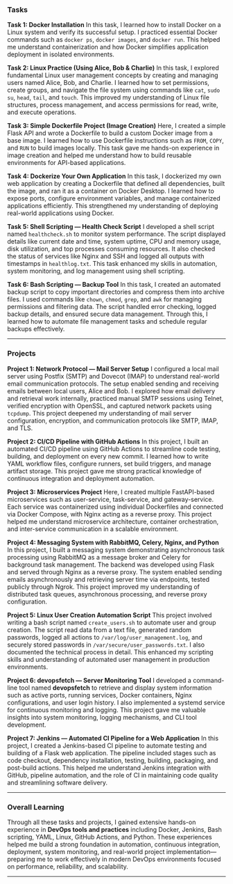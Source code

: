 

### **Tasks**

**Task 1: Docker Installation**
In this task, I learned how to install Docker on a Linux system and verify its successful setup. I practiced essential Docker commands such as `docker ps`, `docker images`, and `docker run`. This helped me understand containerization and how Docker simplifies application deployment in isolated environments.

**Task 2: Linux Practice (Using Alice, Bob & Charlie)**
In this task, I explored fundamental Linux user management concepts by creating and managing users named Alice, Bob, and Charlie. I learned how to set permissions, create groups, and navigate the file system using commands like `cat`, `sudo su`, `head`, `tail`, and `touch`. This improved my understanding of Linux file structures, process management, and access permissions for read, write, and execute operations.

**Task 3: Simple Dockerfile Project (Image Creation)**
Here, I created a simple Flask API and wrote a Dockerfile to build a custom Docker image from a base image. I learned how to use Dockerfile instructions such as `FROM`, `COPY`, and `RUN` to build images locally. This task gave me hands-on experience in image creation and helped me understand how to build reusable environments for API-based applications.

**Task 4: Dockerize Your Own Application**
In this task, I dockerized my own web application by creating a Dockerfile that defined all dependencies, built the image, and ran it as a container on Docker Desktop. I learned how to expose ports, configure environment variables, and manage containerized applications efficiently. This strengthened my understanding of deploying real-world applications using Docker.

**Task 5: Shell Scripting — Health Check Script**
I developed a shell script named `healthcheck.sh` to monitor system performance. The script displayed details like current date and time, system uptime, CPU and memory usage, disk utilization, and top processes consuming resources. It also checked the status of services like Nginx and SSH and logged all outputs with timestamps in `healthlog.txt`. This task enhanced my skills in automation, system monitoring, and log management using shell scripting.

**Task 6: Bash Scripting — Backup Tool**
In this task, I created an automated backup script to copy important directories and compress them into archive files. I used commands like `chown`, `chmod`, `grep`, and `awk` for managing permissions and filtering data. The script handled error checking, logged backup details, and ensured secure data management. Through this, I learned how to automate file management tasks and schedule regular backups effectively.

---

### **Projects**

**Project 1: Network Protocol — Mail Server Setup**
I configured a local mail server using Postfix (SMTP) and Dovecot (IMAP) to understand real-world email communication protocols. The setup enabled sending and receiving emails between local users, Alice and Bob. I explored how email delivery and retrieval work internally, practiced manual SMTP sessions using Telnet, verified encryption with OpenSSL, and captured network packets using `tcpdump`. This project deepened my understanding of mail server configuration, encryption, and communication protocols like SMTP, IMAP, and TLS.

**Project 2: CI/CD Pipeline with GitHub Actions**
In this project, I built an automated CI/CD pipeline using GitHub Actions to streamline code testing, building, and deployment on every new commit. I learned how to write YAML workflow files, configure runners, set build triggers, and manage artifact storage. This project gave me strong practical knowledge of continuous integration and deployment automation.

**Project 3: Microservices Project**
Here, I created multiple FastAPI-based microservices such as user-service, task-service, and gateway-service. Each service was containerized using individual Dockerfiles and connected via Docker Compose, with Nginx acting as a reverse proxy. This project helped me understand microservice architecture, container orchestration, and inter-service communication in a scalable environment.

**Project 4: Messaging System with RabbitMQ, Celery, Nginx, and Python**
In this project, I built a messaging system demonstrating asynchronous task processing using RabbitMQ as a message broker and Celery for background task management. The backend was developed using Flask and served through Nginx as a reverse proxy. The system enabled sending emails asynchronously and retrieving server time via endpoints, tested publicly through Ngrok. This project improved my understanding of distributed task queues, asynchronous processing, and reverse proxy configuration.

**Project 5: Linux User Creation Automation Script**
This project involved writing a bash script named `create_users.sh` to automate user and group creation. The script read data from a text file, generated random passwords, logged all actions to `/var/log/user_management.log`, and securely stored passwords in `/var/secure/user_passwords.txt`. I also documented the technical process in detail. This enhanced my scripting skills and understanding of automated user management in production environments.

**Project 6: devopsfetch — Server Monitoring Tool**
I developed a command-line tool named **devopsfetch** to retrieve and display system information such as active ports, running services, Docker containers, Nginx configurations, and user login history. I also implemented a systemd service for continuous monitoring and logging. This project gave me valuable insights into system monitoring, logging mechanisms, and CLI tool development.

**Project 7: Jenkins — Automated CI Pipeline for a Web Application**
In this project, I created a Jenkins-based CI pipeline to automate testing and building of a Flask web application. The pipeline included stages such as code checkout, dependency installation, testing, building, packaging, and post-build actions. This helped me understand Jenkins integration with GitHub, pipeline automation, and the role of CI in maintaining code quality and streamlining software delivery.

---

### **Overall Learning**

Through all these tasks and projects, I gained extensive hands-on experience in **DevOps tools and practices** including Docker, Jenkins, Bash scripting, YAML, Linux, GitHub Actions, and Python. These experiences helped me build a strong foundation in automation, continuous integration, deployment, system monitoring, and real-world project implementation—preparing me to work effectively in modern DevOps environments focused on performance, reliability, and scalability.

---


